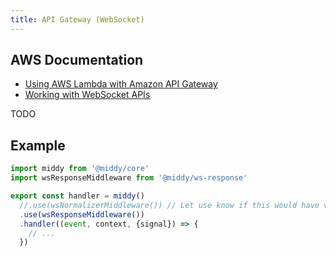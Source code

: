 ```yaml
---
title: API Gateway (WebSocket)
---
```


## AWS Documentation
- [Using AWS Lambda with Amazon API Gateway](https://docs.aws.amazon.com/lambda/latest/dg/services-apigateway.html)
- [Working with WebSocket APIs](https://docs.aws.amazon.com/apigateway/latest/developerguide/apigateway-websocket-api.html)

TODO

## Example
```javascript
import middy from '@middy/core'
import wsResponseMiddleware from '@middy/ws-response'

export const handler = middy()
  //.use(wsNormalizerMiddleware()) // Let use know if this would have value
  .use(wsResponseMiddleware())
  .handler((event, context, {signal}) => {
    // ...
  })

```
